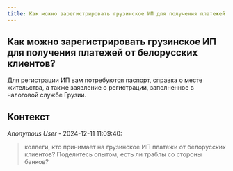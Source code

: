 ```yaml
---
title: Как можно зарегистрировать грузинское ИП для получения платежей от белорусских клиентов?
---
```


## Как можно зарегистрировать грузинское ИП для получения платежей от белорусских клиентов?

Для регистрации ИП вам потребуются паспорт, справка о месте жительства, а также заявление о регистрации, заполненное в налоговой службе Грузии.

## Контекст

_Anonymous User_ - 2024-12-11 11:09:40:

> коллеги, кто принимает на грузинское ИП платежи от белорусских клиентов? Поделитесь опытом, есть ли траблы со стороны банков?
